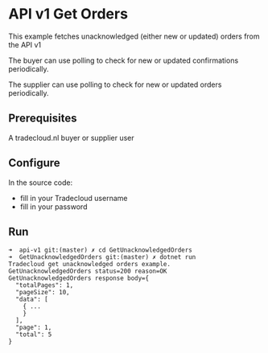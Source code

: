 # API v1 Get Orders

This example fetches unacknowledged (either new or updated) orders from the API v1

The buyer can use polling to check for new or updated confirmations periodically. 

The supplier can use polling to check for new or updated orders periodically.

## Prerequisites

A tradecloud.nl buyer or supplier user

## Configure

In the source code:
- fill in your Tradecloud username
- fill in your password

## Run
```
➜  api-v1 git:(master) ✗ cd GetUnacknowledgedOrders 
➜  GetUnacknowledgedOrders git:(master) ✗ dotnet run
Tradecloud get unacknowledged orders example.
GetUnacknowledgedOrders status=200 reason=OK
GetUnacknowledgedOrders response body={
  "totalPages": 1,
  "pageSize": 10,
  "data": [
    { ...
    }
  ],
  "page": 1,
  "total": 5
}
```

